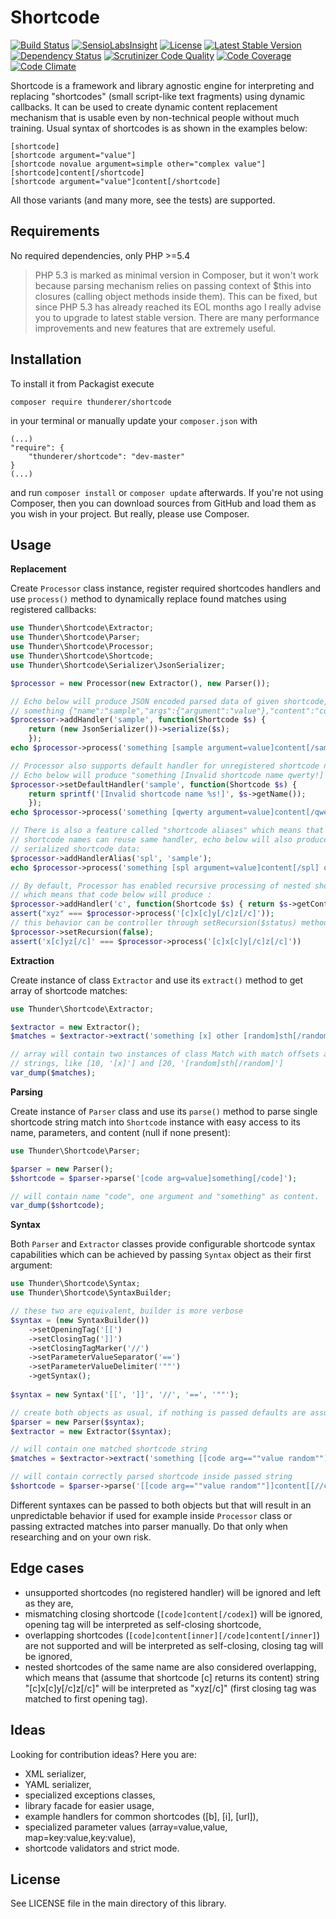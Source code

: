 # Shortcode

[![Build Status](https://travis-ci.org/thunderer/Shortcode.png?branch=master)](https://travis-ci.org/thunderer/Shortcode)
[![SensioLabsInsight](https://insight.sensiolabs.com/projects/5235d5e3-d112-48df-bc07-d4555aef293d/mini.png)](https://insight.sensiolabs.com/projects/5235d5e3-d112-48df-bc07-d4555aef293d)
[![License](https://poser.pugx.org/thunderer/shortcode/license.svg)](https://packagist.org/packages/thunderer/shortcode)
[![Latest Stable Version](https://poser.pugx.org/thunderer/shortcode/v/stable.svg)](https://packagist.org/packages/thunderer/shortcode)
[![Dependency Status](https://www.versioneye.com/user/projects/551d5385971f7847ca000002/badge.svg?style=flat)](https://www.versioneye.com/user/projects/551d5385971f7847ca000002)
[![Scrutinizer Code Quality](https://scrutinizer-ci.com/g/thunderer/Shortcode/badges/quality-score.png?b=master)](https://scrutinizer-ci.com/g/thunderer/Shortcode/?branch=master)
[![Code Coverage](https://scrutinizer-ci.com/g/thunderer/Shortcode/badges/coverage.png?b=master)](https://scrutinizer-ci.com/g/thunderer/Shortcode/?branch=master)
[![Code Climate](https://codeclimate.com/github/thunderer/Shortcode/badges/gpa.svg)](https://codeclimate.com/github/thunderer/Shortcode)

Shortcode is a framework and library agnostic engine for interpreting and replacing "shortcodes" (small script-like text fragments) using dynamic callbacks. It can be used to create dynamic content replacement mechanism that is usable even by non-technical people without much training. Usual syntax of shortcodes is as shown in the examples below:

```
[shortcode]
[shortcode argument="value"]
[shortcode novalue argument=simple other="complex value"]
[shortcode]content[/shortcode]
[shortcode argument="value"]content[/shortcode]
```

All those variants (and many more, see the tests) are supported.

## Requirements

No required dependencies, only PHP >=5.4

> PHP 5.3 is marked as minimal version in Composer, but it won't work because parsing mechanism relies on passing context of $this into closures (calling object methods inside them). This can be fixed, but since PHP 5.3 has already reached its EOL months ago I really advise you to upgrade to latest stable version. There are many performance improvements and new features that are extremely useful.

## Installation

To install it from Packagist execute

```
composer require thunderer/shortcode
```

in your terminal or manually update your `composer.json` with

```
(...)
"require": {
    "thunderer/shortcode": "dev-master"
}
(...)
```

and run `composer install` or `composer update` afterwards. If you're not using Composer, then you can download sources from GitHub and load them as you wish in your project. But really, please use Composer.

## Usage

**Replacement**

Create `Processor` class instance, register required shortcodes handlers and use `process()` method to dynamically replace found matches using registered callbacks:

```php
use Thunder\Shortcode\Extractor;
use Thunder\Shortcode\Parser;
use Thunder\Shortcode\Processor;
use Thunder\Shortcode\Shortcode;
use Thunder\Shortcode\Serializer\JsonSerializer;

$processor = new Processor(new Extractor(), new Parser());

// Echo below will produce JSON encoded parsed data of given shortcode, eg.:
// something {"name":"sample","args":{"argument":"value"},"content":"content"} other
$processor->addHandler('sample', function(Shortcode $s) {    
    return (new JsonSerializer())->serialize($s);
    });
echo $processor->process('something [sample argument=value]content[/sample] other');

// Processor also supports default handler for unregistered shortcode names.
// Echo below will produce "something [Invalid shortcode name qwerty!] other"
$processor->setDefaultHandler('sample', function(Shortcode $s) {    
    return sprintf('[Invalid shortcode name %s!]', $s->getName());
    });
echo $processor->process('something [qwerty argument=value]content[/qwerty] other');

// There is also a feature called "shortcode aliases" which means that different
// shortcode names can reuse same handler, echo below will also produce JSON
// serialized shortcode data:
$processor->addHandlerAlias('spl', 'sample');
echo $processor->process('something [spl argument=value]content[/spl] other');

// By default, Processor has enabled recursive processing of nested shortcodes,
// which means that code below will produce :
$processor->addHandler('c', function(Shortcode $s) { return $s->getContent() });
assert("xyz" === $processor->process('[c]x[c]y[/c]z[/c]'));
// this behavior can be controller through setRecursion($status) method:
$processor->setRecursion(false);
assert('x[c]yz[/c]' === $processor->process('[c]x[c]y[/c]z[/c]'))
```

**Extraction**

Create instance of class `Extractor` and use its `extract()` method to get array of shortcode matches:

```php
use Thunder\Shortcode\Extractor;

$extractor = new Extractor();
$matches = $extractor->extract('something [x] other [random]sth[/random] other');

// array will contain two instances of class Match with match offsets and exact 
// strings, like [10, '[x]'] and [20, '[random]sth[/random]']
var_dump($matches);
```

**Parsing**

Create instance of `Parser` class and use its `parse()` method to parse single shortcode string match into `Shortcode` instance with easy access to its name, parameters, and content (null if none present):

```php
use Thunder\Shortcode\Parser;

$parser = new Parser();
$shortcode = $parser->parse('[code arg=value]something[/code]');

// will contain name "code", one argument and "something" as content.
var_dump($shortcode);
```
**Syntax**

Both `Parser` and `Extractor` classes provide configurable shortcode syntax capabilities which can be achieved by passing `Syntax` object as their first argument:

```php
use Thunder\Shortcode\Syntax;
use Thunder\Shortcode\SyntaxBuilder;

// these two are equivalent, builder is more verbose
$syntax = (new SyntaxBuilder())
    ->setOpeningTag('[[')
    ->setClosingTag(']]')
    ->setClosingTagMarker('//')
    ->setParameterValueSeparator('==')
    ->setParameterValueDelimiter('""')
    ->getSyntax();
    
$syntax = new Syntax('[[', ']]', '//', '==', '""');

// create both objects as usual, if nothing is passed defaults are assumed
$parser = new Parser($syntax);
$extractor = new Extractor($syntax);

// will contain one matched shortcode string 
$matches = $extractor->extract('something [[code arg==""value random""]]content[[//code]] other');

// will contain correctly parsed shortcode inside passed string
$shortcode = $parser->parse('[[code arg==""value random""]]content[[//code]]');
```

Different syntaxes can be passed to both objects but that will result in an unpredictable behavior if used for example inside `Processor` class or passing extracted matches into parser manually. Do that only when researching and on your own risk.

## Edge cases

* unsupported shortcodes (no registered handler) will be ignored and left as they are,
* mismatching closing shortcode (`[code]content[/codex]`) will be ignored, opening tag will be interpreted as self-closing shortcode,
* overlapping shortcodes (`[code]content[inner][/code]content[/inner]`) are not supported and will be interpreted as self-closing, closing tag will be ignored,
* nested shortcodes of the same name are also considered overlapping, which means that (assume that shortcode [c] returns its content) string "[c]x[c]y[/c]z[/c]" will be interpreted as "xyz[/c]" (first closing tag was matched to first opening tag).

## Ideas

Looking for contribution ideas? Here you are:

* XML serializer,
* YAML serializer,
* specialized exceptions classes,
* library facade for easier usage,
* example handlers for common shortcodes ([b], [i], [url]),
* specialized parameter values (array=value,value, map=key:value,key:value),
* shortcode validators and strict mode.

## License

See LICENSE file in the main directory of this library.
